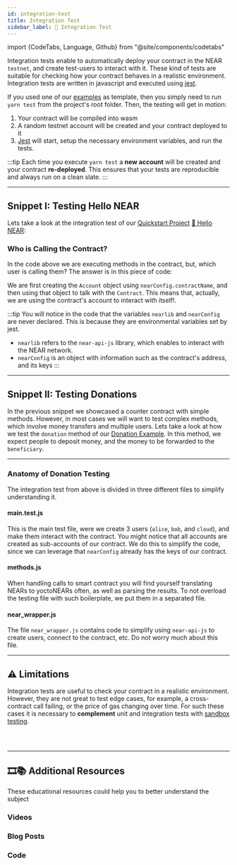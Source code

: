 ```yaml
---
id: integration-test
title: Integration Test
sidebar_label: 🥼 Integration Test
---
```

import {CodeTabs, Language, Github} from "@site/components/codetabs"

Integration tests enable to automatically deploy your contract in the NEAR `testnet`, and create test-users to interact with it. These kind of tests are suitable for checking how your contract behaves in a realistic environment. Integration tests are written in javascript and executed using [jest](https://jestjs.io/).

If you used one of our [examples](https://github.com/near-examples/docs-examples) as template, then you simply need to run `yarn test` from the project's root folder. Then, the testing will get in motion:

1. Your contract will be compiled into wasm
2. A random testnet account will be created and your contract deployed to it
3. [Jest](https://jestjs.io/) will start, setup the necessary environment variables, and run the tests. 

:::tip
Each time you execute `yarn test` a **new account** will be created and your contract **re-deployed**. This ensures that your tests are reproducible and always run on a clean slate.
:::

---

## Snippet I: Testing Hello NEAR
Lets take a look at the integration test of our [Quickstart Project](../quickstart/hello-near.md) [👋 Hello NEAR](https://github.com/near-examples/hello-near-rs): 

<CodeTabs>
  <Language value="🌐 - Javascript" language="js">
    <Github fname="main.test.js"
            url="https://github.com/near-examples/hello-near-rs/blob/main/tests/main.test.js" />
  </Language>
</CodeTabs>

### Who is Calling the Contract?
In the code above we are executing methods in the contract, but, which user is calling them? The answer is in this piece of code:

<CodeTabs>
  <Language value="🌐 - Javascript" language="js">
    <Github fname="main.test.js"
            url="https://github.com/near-examples/hello-near-rs/blob/main/tests/main.test.js"
            start="9" end="13" />
  </Language>
</CodeTabs>

We are first creating the `Account` object using `nearConfig.contractName`, and then using that object to talk with the `Contract`. This means that, actually, we are using the contract's account to interact with itself!.


:::tip
You will notice in the code that the variables `nearlib` and `nearConfig` are never declared. This is because they are environmental variables set by jest.
- `nearlib` refers to the `near-api-js` library, which enables to interact with the NEAR network.
- `nearConfig` is an object with information such as the contract's address, and its keys
:::

---
## Snippet II: Testing Donations
In the previous snippet we showcased a counter contract with simple methods. However, in most cases we will want to test complex methods, which involve money transfers and multiple users. Lets take a look at how we test the `donation` method of our [Donation Example](../contracts/anatomy.md). In this method, we expect people to deposit money, and the money to be forwarded to the `beneficiary`.


<CodeTabs>
  <Language value="🌐 - Javascript" language="js">
    <Github fname="main.test.js"
            url="https://github.com/near-examples/docs-examples/blob/main/donation-rs/test/donation.test.js"
            start="18" end="48" />
    <Github fname="methods.js"
            url="https://github.com/near-examples/docs-examples/blob/main/donation-rs/test/methods.js"
            start="4" end="49" />
    <Github fname="near_wrapper.js"
            url="https://github.com/near-examples/docs-examples/blob/main/donation-rs/test/near_wrapper.js"
            start="1" end="78" />
  </Language>
</CodeTabs>

<hr class="subsection" />

### Anatomy of Donation Testing
The integration test from above is divided in three different files to simplify understanding it.

#### main.test.js
This is the main test file, were we create 3 users (`alice`, `bob`, and `cloud`), and make them interact with the contract. You might notice that all accounts are created as sub-accounts of our contract. We do this to simplify the code, since we can leverage that `nearConfig` already has the keys of our contract.
#### methods.js
When handling calls to smart contract you will find yourself translating NEARs to yoctoNEARs often, as well as parsing the results. To not overload the testing file with such boilerplate, we put them in a separated file.
#### near_wrapper.js
The file `near_wrapper.js` contains code to simplify using `near-api-js` to create users, connect to the contract, etc. Do not worry much about this file.

---

## ⚠️ Limitations
Integration tests are useful to check your contract in a realistic environment. However, they are not great to test edge cases, for example, a cross-contract call failing, or the price of gas changing over time. For such these cases it is necessary to **complement** unit and integration tests with [sandbox testing](simulation.md).

### &nbsp;
---
## 🎞️📚 Additional Resources
These educational resources could help you to better understand the subject
### Videos

### Blog Posts

### Code
